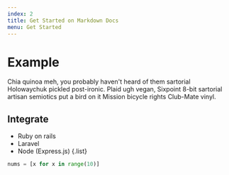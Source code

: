 ```yaml
---
index: 2
title: Get Started on Markdown Docs
menu: Get Started
---
```


# Example
Chia quinoa meh, you probably haven't heard of them sartorial Holowaychuk pickled post-ironic. Plaid ugh vegan, Sixpoint 8-bit sartorial artisan semiotics put a bird on it Mission bicycle rights Club-Mate vinyl.



## Integrate

- Ruby on rails
- Laravel
- Node (Express.js)
{.list}


```python {data=asdf}
nums = [x for x in range(10)]
```